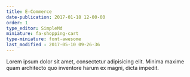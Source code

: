 ```yaml
---
title: E-Commerce
date-publication: 2017-01-18 12-00-00
order: 1
type_editor: SimpleMd
miniature: fa-shopping-cart
type-miniature: font-awesome
last_modified : 2017-05-10 09-26-36
---
```

Lorem ipsum dolor sit amet, consectetur adipisicing elit. Minima maxime quam architecto quo inventore harum ex magni, dicta impedit.